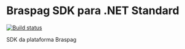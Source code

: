 # Braspag SDK para .NET Standard

[![Build status](https://braspag.visualstudio.com/Innovation/_apis/build/status/Braspag-DotNet-SDK)](https://braspag.visualstudio.com/Innovation/_build/latest?definitionId=470)

SDK da plataforma Braspag
